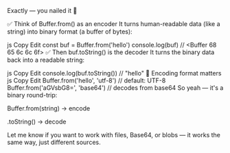 Exactly — you nailed it 💯

✅ Think of Buffer.from() as an encoder
It turns human-readable data (like a string) into binary format (a buffer of bytes):

js
Copy
Edit
const buf = Buffer.from('hello')
console.log(buf) // <Buffer 68 65 6c 6c 6f>
✅ Then buf.toString() is the decoder
It turns the binary data back into a readable string:

js
Copy
Edit
console.log(buf.toString()) // "hello"
🧠 Encoding format matters
js
Copy
Edit
Buffer.from('hello', 'utf-8') // default: UTF-8
Buffer.from('aGVsbG8=', 'base64') // decodes from base64
So yeah — it's a binary round-trip:

Buffer.from(string) → encode

.toString() → decode

Let me know if you want to work with files, Base64, or blobs — it works the same way, just different sources.
